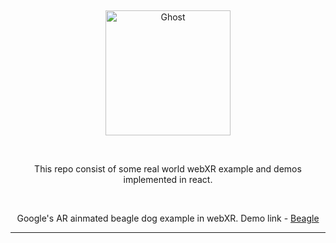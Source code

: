 &nbsp;
<p align="center">
  <a href="https://immersiveweb.dev/" target="_blank">
    <img src="https://immersiveweb.dev/webxr-logo.svg" alt="Ghost" width="200px">
  </a>
</p>
&nbsp;

<!-- <p align="center">
    <a href="https://ghost.org/">Ghost.org</a> •
    <a href="https://forum.ghost.org">Forum</a> •
    <a href="https://ghost.org/docs/">Docs</a> •
    <a href="https://github.com/TryGhost/Ghost/blob/main/.github/CONTRIBUTING.md">Contributing</a> •
    <a href="https://twitter.com/ghost">Twitter</a>
    <br /><br />
    <a href="https://ghost.org/">
        <img src="https://img.shields.io/badge/downloads-3M-brightgreen.svg" alt="Downloads" />
    </a>
    <a href="https://github.com/TryGhost/Ghost/releases/">
        <img src="https://img.shields.io/github/release/TryGhost/Ghost.svg" alt="Latest release" />
    </a>
    <a href="https://github.com/TryGhost/Ghost/actions">
        <img src="https://github.com/TryGhost/Ghost/workflows/CI/badge.svg?branch=main" alt="Build status" />
    </a>
    <a href="https://github.com/TryGhost/Ghost/contributors/">
        <img src="https://img.shields.io/github/contributors/TryGhost/Ghost.svg" alt="Contributors" />
    </a>
</p> -->
<p align="center">
  This repo consist of some real world webXR example and demos implemented in react.
</p>

&nbsp;

<p align="center">
  Google's AR ainmated beagle dog example in webXR.
  Demo link - <a href="example.com">Beagle</a> 
</p>
<hr>
<br>